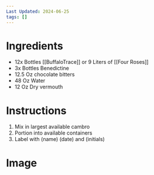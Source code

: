 ```yaml
---
Last Updated: 2024-06-25
tags: []
---
```


# Ingredients
- 12x Bottles [[BuffaloTrace]] or 9 Liters of [[Four Roses]]
- 3x Bottles Benedictine
- 12.5 Oz chocolate bitters
- 48 Oz Water
- 12 Oz Dry vermouth 



# Instructions
1. Mix in largest available cambro
2. Portion into available containers
3. Label with (name) (date) and (initials)

# Image
